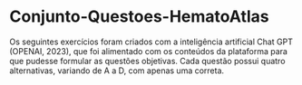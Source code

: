 # Conjunto-Questoes-HematoAtlas
Os seguintes exercícios foram criados com a inteligência artificial Chat GPT (OPENAI, 2023), que foi alimentado com os conteúdos da plataforma para que pudesse formular as questões objetivas. Cada questão possui quatro alternativas, variando de A a D, com apenas uma correta.
